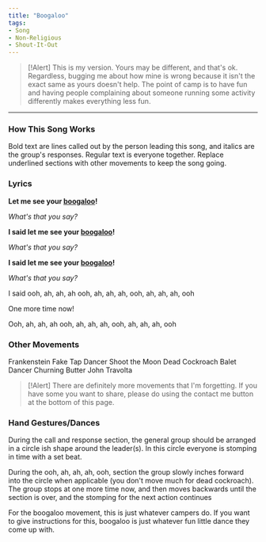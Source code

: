 ```yaml
---
title: "Boogaloo"
tags:
- Song
- Non-Religious
- Shout-It-Out
---
```


>[!Alert]
> This is my version. Yours may be different, and that's ok. Regardless, bugging me about how mine is wrong because it isn't the exact same as yours doesn't help. The point of camp is to have fun and having people complaining about someone running some activity differently makes everything less fun.

---

### How This Song Works

Bold text are lines called out by the person leading this song, and italics are the group's responses. Regular text is everyone together. Replace underlined sections with other movements to keep the song going.

### Lyrics

**Let me see your <u>boogaloo</u>!**

*What's that you say?*

**I said let me see your <u>boogaloo</u>!**

*What's that you say?*

**I said let me see your <u>boogaloo</u>!**

*What's that you say?*

I said ooh, ah, ah, ah ooh, ah, ah, ah, ooh, ah, ah, ah, ooh

One more time now!

Ooh, ah, ah, ah ooh, ah, ah, ah, ooh, ah, ah, ah, ooh

### Other Movements

Frankenstein
Fake Tap Dancer
Shoot the Moon
Dead Cockroach
Balet Dancer
Churning Butter
John Travolta

> [!Alert]
> There are definitely more movements that I'm forgetting. If you have some you want to share, please do using the contact me button at the bottom of this page.

### Hand Gestures/Dances

During the call and response section, the general group should be arranged in a circle ish shape around the leader(s). In this circle everyone is stomping in time with a set beat.

During the ooh, ah, ah, ah, ooh, section the group slowly inches forward into the circle when applicable (you don't move much for dead cockroach). The group stops at one more time now, and then moves backwards until the section is over, and the stomping for the next action continues

For the boogaloo movement, this is just whatever campers do. If you want to give instructions for this, boogaloo is just whatever fun little dance they come up with.